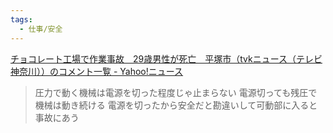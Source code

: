 ```yaml
---
tags:
  - 仕事/安全
---
```

[チョコレート工場で作業事故　29歳男性が死亡　平塚市（tvkニュース（テレビ神奈川））のコメント一覧 - Yahoo!ニュース](https://news.yahoo.co.jp/articles/c7db5a321b977e9754467a3b98810587578457e5/comments)

>圧力で動く機械は電源を切った程度じゃ止まらない 電源切っても残圧で機械は動き続ける 電源を切ったから安全だと勘違いして可動部に入ると事故にあう

